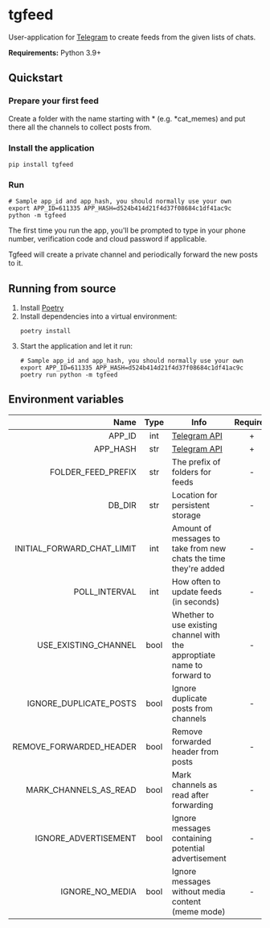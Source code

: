 # tgfeed

User-application for [Telegram][tg] to create feeds from the given lists of chats.

**Requirements:** Python 3.9+

## Quickstart

### Prepare your first feed

Create a folder with the name starting with \* (e.g. \*cat_memes) and put there all the channels to collect posts from.

### Install the application

```console
pip install tgfeed
```
### Run

```console
# Sample app_id and app_hash, you should normally use your own
export APP_ID=611335 APP_HASH=d524b414d21f4d37f08684c1df41ac9c
python -m tgfeed
```

The first time you run the app, you'll be prompted to type in your phone number, verification code and cloud password if applicable.

Tgfeed will create a private channel and periodically forward the new posts to it.

## Running from source
1. Install [Poetry][poetry]
2. Install dependencies into a virtual environment:
    ```console
    poetry install
    ```
3. Start the application and let it run:
    ```console
    # Sample app_id and app_hash, you should normally use your own
    export APP_ID=611335 APP_HASH=d524b414d21f4d37f08684c1df41ac9c
    poetry run python -m tgfeed
    ```

## Environment variables

|                       Name | Type | Info                                                                    | Required |                Default value                 |
| --------------------------:|:----:| ----------------------------------------------------------------------- |:--------:|:--------------------------------------------:|
|                     APP_ID | int  | [Telegram API][tg_api]                                                  |    +     |                                              |
|                   APP_HASH | str  | [Telegram API][tg_api]                                                  |    +     |                                              |
|         FOLDER_FEED_PREFIX | str  | The prefix of folders for feeds                                         |    -     |                      *                       |
|                     DB_DIR | str  | Location for persistent storage                                         |    -     | [User data dir] (e.g. ~/.local/share/tgfeed) |
| INITIAL_FORWARD_CHAT_LIMIT | int  | Amount of messages to take from new chats the time they're added        |    -     |                      1                       |
|              POLL_INTERVAL | int  | How often to update feeds (in seconds)                                  |    -     |                      5                       |
|       USE_EXISTING_CHANNEL | bool | Whether to use existing channel with the approptiate name to forward to |    -     |                    False                     |
|     IGNORE_DUPLICATE_POSTS | bool | Ignore duplicate posts from channels                                    |    -     |                     True                     |
|    REMOVE_FORWARDED_HEADER | bool | Remove forwarded header from posts                                      |    -     |                    False                     |
|      MARK_CHANNELS_AS_READ | bool | Mark channels as read after forwarding                                  |    -     |                     True                     |
|       IGNORE_ADVERTISEMENT | bool | Ignore messages containing potential advertisement                      |    -     |                    False                     |
|            IGNORE_NO_MEDIA | bool | Ignore messages without media content (meme mode)                       |    -     |                    False                     |


[tg]: https://telegram.org/
[tg_api]: https://core.telegram.org/api/obtaining_api_id
[poetry]: https://python-poetry.org/
